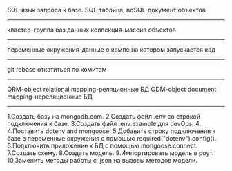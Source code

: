 SQL-язык запроса к базе.
SQL-таблица, noSQL-документ объектов

---

кластер-группа баз данных
коллекция-массив объектов

---

переменные окружения-данные о компе на котором запускается код

---

git rebase откатиться по комитам

---

ORM-object relational mapping-реляционные БД
ODM-object document mapping-нереляционные БД

---

1.Создать базу на mongodb.com.
2.Создать файл .env со строкой подключения к базе.
3.Создать файл .env.example для devOps. 4.
4.Поставить dotenv and mongoose.
5.Добавить строку подключения к базе в переменные окружения с помощью required("dotenv").config().
6.Подключить приложение к БД с помощью mongoose.connect.
7.Создать схему.
8.Создать модель.
9.Импортировать модель в роут.
10.Заменить методы работы с .json на вызовы методов модели.
